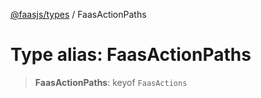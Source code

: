 [@faasjs/types](../README.md) / FaasActionPaths

# Type alias: FaasActionPaths

> **FaasActionPaths**: keyof `FaasActions`

